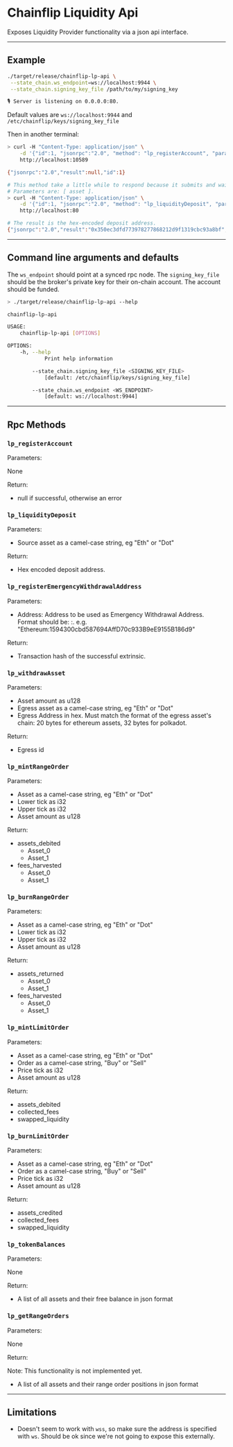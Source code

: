 # Chainflip Liquidity Api

Exposes Liquidity Provider functionality via a json api interface.

-------------

## Example

```sh
./target/release/chainflip-lp-api \
 --state_chain.ws_endpoint=ws://localhost:9944 \
 --state_chain.signing_key_file /path/to/my/signing_key

🎙 Server is listening on 0.0.0.0:80.
```

Default values  are `ws://localhost:9944` and `/etc/chainflip/keys/signing_key_file`

Then in another terminal:

```sh
> curl -H "Content-Type: application/json" \
    -d '{"id":1, "jsonrpc":"2.0", "method": "lp_registerAccount", "params": [0]}' \
    http://localhost:10589

{"jsonrpc":"2.0","result":null,"id":1}

# This method take a little while to respond because it submits and waits for finality. So make sure the request doesn't block.
# Parameters are: [ asset ].
> curl -H "Content-Type: application/json" \
    -d '{"id":1, "jsonrpc":"2.0", "method": "lp_liquidityDeposit", "params": ["Eth"]}' \
    http://localhost:80

# The result is the hex-encoded deposit address.
{"jsonrpc":"2.0","result":"0x350ec3dfd773978277868212d9f1319cbc93a8bf","id":1}

```

-------------

## Command line arguments and defaults

The `ws_endpoint` should point at a synced rpc node.
The `signing_key_file` should be the broker's private key for their on-chain account. The account should be funded.

```sh
> ./target/release/chainflip-lp-api --help

chainflip-lp-api

USAGE:
    chainflip-lp-api [OPTIONS]

OPTIONS:
    -h, --help
            Print help information

        --state_chain.signing_key_file <SIGNING_KEY_FILE>
            [default: /etc/chainflip/keys/signing_key_file]

        --state_chain.ws_endpoint <WS_ENDPOINT>
            [default: ws://localhost:9944]
```

-------------

## Rpc Methods

### `lp_registerAccount`

Parameters:

None

Return:

- null if successful, otherwise an error

### `lp_liquidityDeposit`

Parameters:

- Source asset as a camel-case string, eg "Eth" or "Dot"

Return:

- Hex encoded deposit address.


### `lp_registerEmergencyWithdrawalAddress`

Parameters:

- Address: Address to be used as Emergency Withdrawal Address. Format should be: <chain>:<addrress>. e.g. "Ethereum:1594300cbd587694AffD70c933B9eE9155B186d9"

Return:

- Transaction hash of the successful extrinsic.

### `lp_withdrawAsset`

Parameters:

- Asset amount as u128
- Egress asset as a camel-case string, eg "Eth" or "Dot"
- Egress Address in hex. Must match the format of the egress asset's chain: 20 bytes for ethereum assets, 32 bytes for polkadot.

Return:

- Egress id

### `lp_mintRangeOrder`

Parameters:

- Asset as a camel-case string, eg "Eth" or "Dot"
- Lower tick as i32
- Upper tick as i32
- Asset amount as u128

Return:

- assets_debited
  - Asset_0
  - Asset_1
- fees_harvested
  - Asset_0
  - Asset_1

### `lp_burnRangeOrder`

Parameters:

- Asset as a camel-case string, eg "Eth" or "Dot"
- Lower tick as i32
- Upper tick as i32
- Asset amount as u128

Return:

- assets_returned
  - Asset_0
  - Asset_1
- fees_harvested
  - Asset_0
  - Asset_1

### `lp_mintLimitOrder`

Parameters:

- Asset as a camel-case string, eg "Eth" or "Dot"
- Order as a camel-case string, "Buy" or "Sell"
- Price tick as i32
- Asset amount as u128

Return:

- assets_debited
- collected_fees
- swapped_liquidity

### `lp_burnLimitOrder`

Parameters:

- Asset as a camel-case string, eg "Eth" or "Dot"
- Order as a camel-case string, "Buy" or "Sell"
- Price tick as i32
- Asset amount as u128

Return:

- assets_credited
- collected_fees
- swapped_liquidity

### `lp_tokenBalances`

Parameters:

None

Return:

- A list of all assets and their free balance in json format

### `lp_getRangeOrders`

Parameters:

None

Return:

Note: This functionality is not implemented yet.

- A list of all assets and their range order positions in json format

-------------

## Limitations

- Doesn't seem to work with `wss`, so make sure the address is specified with `ws`. Should be ok since we're not going to expose this externally.
